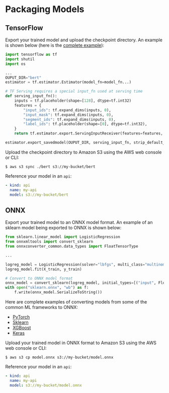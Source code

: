 # Packaging Models

## TensorFlow

Export your trained model and upload the checkpoint directory. An example is shown below (here is the [complete example](https://github.com/cortexlabs/cortex/blob/master/examples/sentiment)):

```Python
import tensorflow as tf
import shutil
import os

...
OUPUT_DIR="bert"
estimator = tf.estimator.Estimator(model_fn=model_fn...)

# TF Serving requires a special input_fn used at serving time
def serving_input_fn():
    inputs = tf.placeholder(shape=[128], dtype=tf.int32)
    features = {
        "input_ids": tf.expand_dims(inputs, 0),
        "input_mask": tf.expand_dims(inputs, 0),
        "segment_ids": tf.expand_dims(inputs, 0),
        "label_ids": tf.placeholder(shape=[0], dtype=tf.int32),
    }
    return tf.estimator.export.ServingInputReceiver(features=features, receiver_tensors=inputs)

estimator.export_savedmodel(OUPUT_DIR, serving_input_fn, strip_default_attrs=True)
```

Upload the checkpoint directory to Amazon S3 using the AWS web console or CLI:

```text
$ aws s3 sync ./bert s3://my-bucket/bert
```

Reference your model in an `api`:

```yaml
- kind: api
  name: my-api
  model: s3://my-bucket/bert
```

## ONNX

Export your trained model to an ONNX model format. An example of an sklearn model being exported to ONNX is shown below:

```Python
from sklearn.linear_model import LogisticRegression
from onnxmltools import convert_sklearn
from onnxconverter_common.data_types import FloatTensorType

...

logreg_model = LogisticRegression(solver="lbfgs", multi_class="multinomial")
logreg_model.fit(X_train, y_train)

# Convert to ONNX model format
onnx_model = convert_sklearn(logreg_model, initial_types=[("input", FloatTensorType([1, 4]))])
with open("sklearn.onnx", "wb") as f:
    f.write(onnx_model.SerializeToString())
```

Here are complete examples of converting models from some of the common ML frameworks to ONNX:

* [PyTorch](https://github.com/cortexlabs/cortex/blob/master/examples/iris/models/pytorch_model.py)
* [Sklearn](https://github.com/cortexlabs/cortex/blob/master/examples/iris/models/sklearn_model.py)
* [XGBoost](https://github.com/cortexlabs/cortex/blob/master/examples/iris/models/xgboost_model.py)
* [Keras](https://github.com/cortexlabs/cortex/blob/master/examples/iris/models/keras_model.py)

Upload your trained model in ONNX format to Amazon S3 using the AWS web console or CLI:

```text
$ aws s3 cp model.onnx s3://my-bucket/model.onnx
```

Reference your model in an `api`:

```yaml
- kind: api
  name: my-api
  model: s3://my-bucket/model.onnx
```
